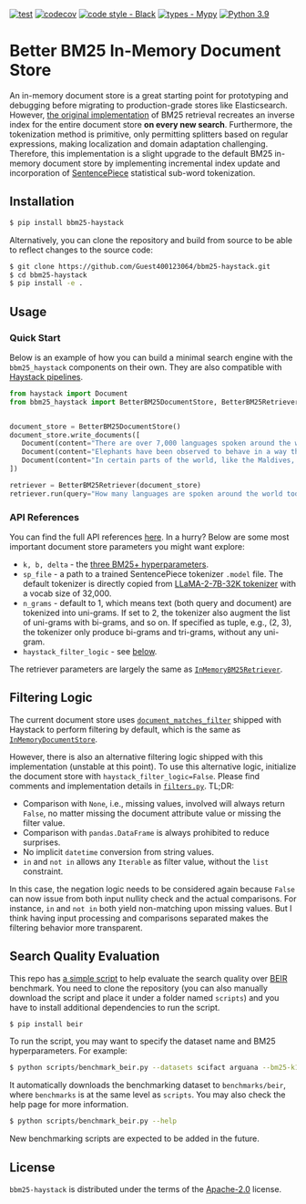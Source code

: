 [![test](https://github.com/Guest400123064/bbm25-haystack/actions/workflows/test.yml/badge.svg)](https://github.com/Guest400123064/bbm25-haystack/actions/workflows/test.yml)
[![codecov](https://codecov.io/gh/Guest400123064/bbm25-haystack/graph/badge.svg?token=IGRIRBHZ3U)](https://codecov.io/gh/Guest400123064/bbm25-haystack)
[![code style - Black](https://img.shields.io/badge/code%20style-black-000000.svg)](https://github.com/psf/black)
[![types - Mypy](https://img.shields.io/badge/types-Mypy-blue.svg)](https://github.com/python/mypy)
[![Python 3.9](https://img.shields.io/badge/python-3.9%20|%203.10%20|%203.11%20|%203.12-blue.svg)](https://www.python.org/downloads/release/python-390/)

# Better BM25 In-Memory Document Store

An in-memory document store is a great starting point for prototyping and debugging before migrating to production-grade stores like Elasticsearch. However, [the original implementation](https://github.com/deepset-ai/haystack/blob/0dbb98c0a017b499560521aa93186d0640aab659/haystack/document_stores/in_memory/document_store.py#L148) of BM25 retrieval recreates an inverse index for the entire document store __on every new search__. Furthermore, the tokenization method is primitive, only permitting splitters based on regular expressions, making localization and domain adaptation challenging. Therefore, this implementation is a slight upgrade to the default BM25 in-memory document store by implementing incremental index update and incorporation of [SentencePiece](https://github.com/google/sentencepiece) statistical sub-word tokenization.

## Installation

```bash
$ pip install bbm25-haystack
```

Alternatively, you can clone the repository and build from source to be able to reflect changes to the source code:

```bash
$ git clone https://github.com/Guest400123064/bbm25-haystack.git
$ cd bbm25-haystack
$ pip install -e .
```

## Usage

### Quick Start

Below is an example of how you can build a minimal search engine with the `bbm25_haystack` components on their own. They are also compatible with [Haystack pipelines](https://docs.haystack.deepset.ai/docs/creating-pipelines).

```python
from haystack import Document
from bbm25_haystack import BetterBM25DocumentStore, BetterBM25Retriever


document_store = BetterBM25DocumentStore()
document_store.write_documents([
   Document(content="There are over 7,000 languages spoken around the world today."),
   Document(content="Elephants have been observed to behave in a way that indicates a high level of self-awareness, such as recognizing themselves in mirrors."),
   Document(content="In certain parts of the world, like the Maldives, Puerto Rico, and San Diego, you can witness the phenomenon of bio-luminescent waves.")
])

retriever = BetterBM25Retriever(document_store)
retriever.run(query="How many languages are spoken around the world today?")
```

### API References

You can find the full API references [here](https://guest400123064.github.io/bbm25-haystack/). In a hurry? Below are some most important document store parameters you might want explore:

- `k, b, delta` - the [three BM25+ hyperparameters](https://en.wikipedia.org/wiki/Okapi_BM25).
- `sp_file` - a path to a trained SentencePiece tokenizer `.model` file. The default tokenizer is directly copied from [LLaMA-2-7B-32K tokenizer](https://huggingface.co/togethercomputer/LLaMA-2-7B-32K/blob/main/tokenizer.model) with a vocab size of 32,000.
- `n_grams` - default to 1, which means text (both query and document) are tokenized into uni-grams. If set to 2, the tokenizer also augment the list of uni-grams with bi-grams, and so on. If specified as tuple, e.g., (2, 3), the tokenizer only produce bi-grams and tri-grams, without any uni-gram.
- `haystack_filter_logic` - see [below](#filtering-logic).

The retriever parameters are largely the same as [`InMemoryBM25Retriever`](https://docs.haystack.deepset.ai/docs/inmemorybm25retriever).

## Filtering Logic

The current document store uses [`document_matches_filter`](https://github.com/deepset-ai/haystack/blob/main/haystack/utils/filters.py) shipped with Haystack to perform filtering by default, which is the same as [`InMemoryDocumentStore`](https://docs.haystack.deepset.ai/docs/inmemorydocumentstore).

However, there is also an alternative filtering logic shipped with this implementation (unstable at this point). To use this alternative logic, initialize the document store with `haystack_filter_logic=False`. Please find comments and implementation details in [`filters.py`](./src/bbm25_haystack/filters.py). TL;DR:

- Comparison with `None`, i.e., missing values, involved will always return `False`, no matter missing the document attribute value or missing the filter value.
- Comparison with `pandas.DataFrame` is always prohibited to reduce surprises.
- No implicit `datetime` conversion from string values.
- `in` and `not in` allows any `Iterable` as filter value, without the `list` constraint.

In this case, the negation logic needs to be considered again because `False` can now issue from both input nullity check and the actual comparisons. For instance, `in` and `not in` both yield non-matching upon missing values. But I think having input processing and comparisons separated makes the filtering behavior more transparent.

## Search Quality Evaluation

This repo has [a simple script](./scripts/benchmark_beir.py) to help evaluate the search quality over [BEIR](https://github.com/beir-cellar/beir/tree/main) benchmark. You need to clone the repository (you can also manually download the script and place it under a folder named `scripts`) and you have to install additional dependencies to run the script.

```bash
$ pip install beir
```

To run the script, you may want to specify the dataset name and BM25 hyperparameters. For example:

```bash
$ python scripts/benchmark_beir.py --datasets scifact arguana --bm25-k1 1.2 --n-grams 2 --output eval.csv
```

It automatically downloads the benchmarking dataset to `benchmarks/beir`, where `benchmarks` is at the same level as `scripts`. You may also check the help page for more information.

```bash
$ python scripts/benchmark_beir.py --help
```

New benchmarking scripts are expected to be added in the future.

## License

`bbm25-haystack` is distributed under the terms of the [Apache-2.0](https://spdx.org/licenses/Apache-2.0.html) license.
